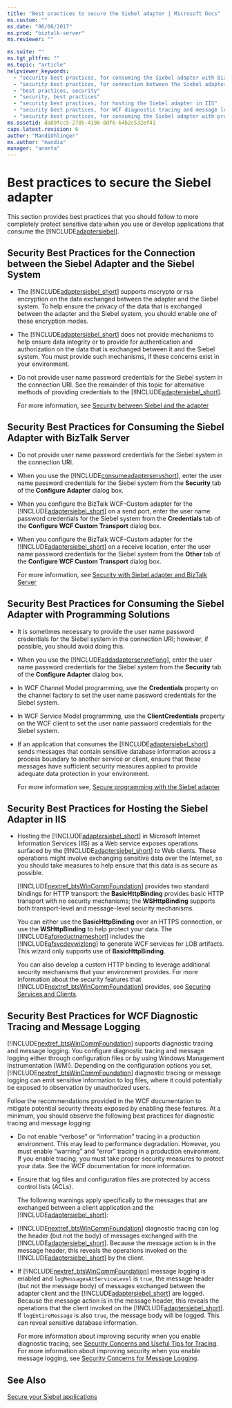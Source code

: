 ```yaml
---
title: "Best practices to secure the Siebel adapter | Microsoft Docs"
ms.custom: ""
ms.date: "06/08/2017"
ms.prod: "biztalk-server"
ms.reviewer: ""

ms.suite: ""
ms.tgt_pltfrm: ""
ms.topic: "article"
helpviewer_keywords: 
  - "security best practices, for consuming the Siebel adapter with BizTalk Server"
  - "security best practices, for connection between the Siebel adapter and Siebel system"
  - "best practices, security"
  - "security, best practices"
  - "security best practices, for hosting the Siebel adapter in IIS"
  - "security best practices, for WCF diagnostic tracing and message logging"
  - "security best practices, for consuming the Siebel adapter with programming solutions"
ms.assetid: da89fcc5-2705-4198-8df6-64b2c532ef41
caps.latest.revision: 6
author: "MandiOhlinger"
ms.author: "mandia"
manager: "anneta"
---
```

# Best practices to secure the Siebel adapter
This section provides best practices that you should follow to more completely protect sensitive data when you use or develop applications that consume the [!INCLUDE[adaptersiebel](../../includes/adaptersiebel-md.md)].  
  
## Security Best Practices for the Connection between the Siebel Adapter and the Siebel System  
  
- The [!INCLUDE[adaptersiebel_short](../../includes/adaptersiebel-short-md.md)] supports mscrypto or rsa encryption on the data exchanged between the adapter and the Siebel system. To help ensure the privacy of the data that is exchanged between the adapter and the Siebel system, you should enable one of these encryption modes.  
  
- The [!INCLUDE[adaptersiebel_short](../../includes/adaptersiebel-short-md.md)] does not provide mechanisms to help ensure data integrity or to provide for authentication and authorization on the data that is exchanged between it and the Siebel system. You must provide such mechanisms, if these concerns exist in your environment.  
  
- Do not provide user name password credentials for the Siebel system in the connection URI. See the remainder of this topic for alternative methods of providing credentials to the [!INCLUDE[adaptersiebel_short](../../includes/adaptersiebel-short-md.md)].  
  
  For more information, see [Security between Siebel and the adapter](../../adapters-and-accelerators/adapter-siebel/security-between-the-siebel-system-and-the-adapter.md)
  
## Security Best Practices for Consuming the Siebel Adapter with BizTalk Server  
  
- Do not provide user name password credentials for the Siebel system in the connection URI.  
  
- When you use the [!INCLUDE[consumeadapterservshort](../../includes/consumeadapterservshort-md.md)], enter the user name password credentials for the Siebel system from the **Security** tab of the **Configure Adapter** dialog box.  
  
- When you configure the BizTalk WCF-Custom adapter for the [!INCLUDE[adaptersiebel_short](../../includes/adaptersiebel-short-md.md)] on a send port, enter the user name password credentials for the Siebel system from the **Credentials** tab of the **Configure WCF Custom Transport** dialog box.  
  
- When you configure the BizTalk WCF-Custom adapter for the [!INCLUDE[adaptersiebel_short](../../includes/adaptersiebel-short-md.md)] on a receive location, enter the user name password credentials for the Siebel system from the **Other** tab of the **Configure WCF Custom Transport** dialog box.  
  
  For more information, see [Security with Siebel adapter and BizTalk Server](../../adapters-and-accelerators/adapter-siebel/security-with-siebel-adapter-and-biztalk-server.md)
  
## Security Best Practices for Consuming the Siebel Adapter with Programming Solutions  
  
- It is sometimes necessary to provide the user name password credentials for the Siebel system in the connection URI; however, if possible, you should avoid doing this.  
  
- When you use the [!INCLUDE[addadapterservreflong](../../includes/addadapterservreflong-md.md)], enter the user name password credentials for the Siebel system from the **Security** tab of the **Configure Adapter** dialog box.  
  
- In WCF Channel Model programming, use the **Credentials** property on the channel factory to set the user name password credentials for the Siebel system.  
  
- In WCF Service Model programming, use the **ClientCredentials** property on the WCF client to set the user name password credentials for the Siebel system.  
  
- If an application that consumes the [!INCLUDE[adaptersiebel_short](../../includes/adaptersiebel-short-md.md)] sends messages that contain sensitive database information across a process boundary to another service or client, ensure that these messages have sufficient security measures applied to provide adequate data protection in your environment.  
  
  For more information see, [Secure programming with the Siebel adapter](../../adapters-and-accelerators/adapter-siebel/secure-programming-with-the-siebel-adapter.md) 
  
## Security Best Practices for Hosting the Siebel Adapter in IIS  
  
- Hosting the [!INCLUDE[adaptersiebel_short](../../includes/adaptersiebel-short-md.md)] in Microsoft Internet Information Services (IIS) as a Web service exposes operations surfaced by the [!INCLUDE[adaptersiebel_short](../../includes/adaptersiebel-short-md.md)] to Web clients. These operations might involve exchanging sensitive data over the Internet, so you should take measures to help ensure that this data is as secure as possible.  
  
   [!INCLUDE[nextref_btsWinCommFoundation](../../includes/nextref-btswincommfoundation-md.md)] provides two standard bindings for HTTP transport: the **BasicHttpBinding** provides basic HTTP transport with no security mechanisms; the **WSHttpBinding** supports both transport-level and message-level security mechanisms.  
  
   You can either use the **BasicHttpBinding** over an HTTPS connection, or use the **WSHttpBinding** to help protect your data. The [!INCLUDE[afproductnameshort](../../includes/afproductnameshort-md.md)] includes the [!INCLUDE[afsvcdevwizlong](../../includes/afsvcdevwizlong-md.md)] to generate WCF services for LOB artifacts. This wizard only supports use of **BasicHttpBinding**.  
  
   You can also develop a custom HTTP binding to leverage additional security mechanisms that your environment provides. For more information about the security features that [!INCLUDE[nextref_btsWinCommFoundation](../../includes/nextref-btswincommfoundation-md.md)] provides, see [Securing Services and Clients](https://msdn.microsoft.com/library/ms734736.aspx).
  
## Security Best Practices for WCF Diagnostic Tracing and Message Logging  
 [!INCLUDE[nextref_btsWinCommFoundation](../../includes/nextref-btswincommfoundation-md.md)] supports diagnostic tracing and message logging. You configure diagnostic tracing and message logging either through configuration files or by using Windows Management Instrumentation (WMI). Depending on the configuration options you set, [!INCLUDE[nextref_btsWinCommFoundation](../../includes/nextref-btswincommfoundation-md.md)] diagnostic tracing or message logging can emit sensitive information to log files, where it could potentially be exposed to observation by unauthorized users.  
  
 Follow the recommendations provided in the WCF documentation to mitigate potential security threats exposed by enabling these features. At a minimum, you should observe the following best practices for diagnostic tracing and message logging:  
  
- Do not enable “verbose” or “information” tracing in a production environment. This may lead to performance degradation. However, you must enable “warning” and “error” tracing in a production environment. If you enable tracing, you must take proper security measures to protect your data. See the WCF documentation for more information.  
  
- Ensure that log files and configuration files are protected by access control lists (ACLs).  
  
  The following warnings apply specifically to the messages that are exchanged between a client application and the [!INCLUDE[adaptersiebel_short](../../includes/adaptersiebel-short-md.md)]:  
  
- [!INCLUDE[nextref_btsWinCommFoundation](../../includes/nextref-btswincommfoundation-md.md)] diagnostic tracing can log the header (but not the body) of messages exchanged with the [!INCLUDE[adaptersiebel_short](../../includes/adaptersiebel-short-md.md)]. Because the message action is in the message header, this reveals the operations invoked on the [!INCLUDE[adaptersiebel_short](../../includes/adaptersiebel-short-md.md)] by the client.  
  
- If [!INCLUDE[nextref_btsWinCommFoundation](../../includes/nextref-btswincommfoundation-md.md)] message logging is enabled and `logMessagesAtServiceLevel` is `true`, the message header (but not the message body) of messages exchanged between the adapter client and the [!INCLUDE[adaptersiebel_short](../../includes/adaptersiebel-short-md.md)] are logged. Because the message action is in the message header, this reveals the operations that the client invoked on the [!INCLUDE[adaptersiebel_short](../../includes/adaptersiebel-short-md.md)]. If `logEntireMessage` is also `true`, the message body will be logged. This can reveal sensitive database information.  
  
  For more information about improving security when you enable diagnostic tracing, see [Security Concerns and Useful Tips for Tracing](https://msdn.microsoft.com/library/ms733053.aspx). For more information about improving security when you enable message logging, see [Security Concerns for Message Logging](https://msdn.microsoft.com/library/ms730318.aspx).
  
## See Also  
[Secure your Siebel applications](../../adapters-and-accelerators/adapter-siebel/secure-your-siebel-applications.md)